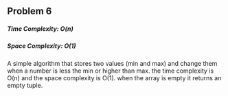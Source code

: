 ## Problem 6
##### Time Complexity: O(n)
##### Space Complexity: O(1)

A simple algorithm that stores two values (min and max) and change them when a number is less the min or higher than max. the time complexity is O(n) and the space complexity is O(1).
when the array is empty it returns an empty tuple.